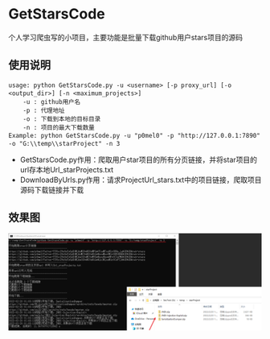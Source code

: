 # GetStarsCode

个人学习爬虫写的小项目，主要功能是批量下载github用户stars项目的源码

## 使用说明

```shell
usage: python GetStarsCode.py -u <username> [-p proxy_url] [-o <output_dir>] [-n <maximum_projects>]
    -u : github用户名
    -p : 代理地址
    -o : 下载到本地的目标目录
    -n : 项目的最大下载数量
Example: python GetStarsCode.py -u "p0mel0" -p "http://127.0.0.1:7890" -o "G:\\temp\\starProject" -n 3
```

* GetStarsCode.py作用：爬取用户star项目的所有分页链接，并将star项目的url存本地Url_starProjects.txt
* DownloadByUrls.py作用：请求ProjectUrl_stars.txt中的项目链接，爬取项目源码下载链接并下载

## 效果图

![img.png](img.png)
